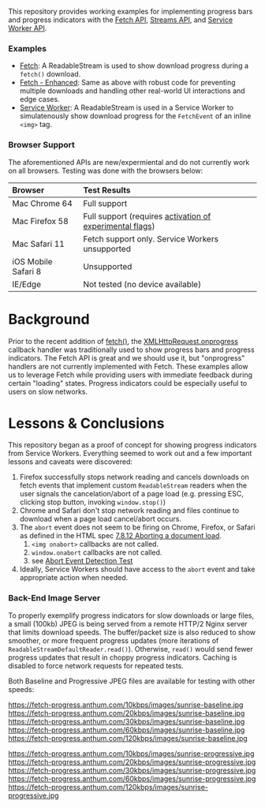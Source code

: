 This repository provides working examples for implementing progress bars and progress indicators with the [Fetch API](https://developer.mozilla.org/en-US/docs/Web/API/Fetch_API), [Streams API](https://developer.mozilla.org/en-US/docs/Web/API/Streams_API), and [Service Worker API](https://developer.mozilla.org/en-US/docs/Web/API/Service_Worker_API).

### Examples
* [Fetch](https://fetch-progress.anthum.com/fetch-basic/): A ReadableStream is used to show download progress during a `fetch()` download.
* [Fetch - Enhanced](https://fetch-progress.anthum.com/fetch-enhanced/): Same as above with robust code for preventing multiple downloads and handling other real-world UI interactions and edge cases.
* [Service Worker](https://fetch-progress.anthum.com/sw-basic/): A ReadableStream is used in a Service Worker to simulatenously show download progress for the `FetchEvent` of an inline `<img>` tag.  

### Browser Support
The aforementioned APIs are new/expermiental and do not currently work on all browsers. Testing was done with the browsers below:

| Browser | Test Results |
| :--- | :--- |
| Mac Chrome 64 | Full support |
| Mac Firefox 58  | Full support (requires [activation of experimental flags](https://developer.mozilla.org/en-US/docs/Web/API/Streams_API/Using_readable_streams#Browser_support))  |
| Mac Safari 11 | Fetch support only. Service Workers unsupported |
| iOS Mobile Safari 8 | Unsupported |
| IE/Edge | Not tested (no device available) |

# Background

Prior to the recent addition of [fetch()](https://developer.mozilla.org/en-US/docs/Web/API/WindowOrWorkerGlobalScope/fetch), the [XMLHttpRequest.onprogress](https://developer.mozilla.org/en-US/docs/Web/API/XMLHttpRequestEventTarget/onprogress) callback handler was traditionally used to show progress bars and progress indicators.  The Fetch API is great and we should use it, but "onprogress" handlers are not currently implemented with Fetch.  These examples allow us to leverage Fetch while providing users with immediate feedback during certain "loading" states.  Progress indicators could be especially useful to users on slow networks.

# Lessons & Conclusions

This repository began as a proof of concept for showing progress indicators from Service Workers.  Everything seemed to work out and a few important lessons and caveats were discovered:
1. Firefox successfully stops network reading and cancels downloads on fetch events that implement custom `ReadableStream` readers when the user signals the cancelation/abort of a page load (e.g. pressing ESC, clicking stop button, invoking `window.stop()`)
1. Chrome and Safari don't stop network reading and files continue to download when a page load cancel/abort occurs.
1. The `abort` event does not seem to be firing on Chrome, Firefox, or Safari as defined in the HTML spec [7.8.12 Aborting a document load](https://html.spec.whatwg.org/multipage/browsing-the-web.html#abort-a-document).
   1. `<img onabort>` callbacks are not called.
   1. `window.onabort` callbacks are not called.
   2. see [Abort Event Detection Test](https://fetch-progress.anthum.com/test/abort-event.html)
1. Ideally, Service Workers should have access to the `abort` event and take appropriate action when needed.


### Back-End Image Server

To properly exemplify progress indicators for slow downloads or large files, a small (100kb) JPEG is being served from a remote HTTP/2 Nginx server that limits download speeds.  The buffer/packet size is also reduced to show smoother, or more frequent progress updates (more iterations of `ReadableStreamDefaultReader.read()`).  Otherwise, `read()` would send fewer progress updates that result in choppy progress indicators. Caching is disabled to force network requests for repeated tests.

Both Baseline and Progressive JPEG files are available for testing with other speeds:

https://fetch-progress.anthum.com/10kbps/images/sunrise-baseline.jpg<br>
https://fetch-progress.anthum.com/20kbps/images/sunrise-baseline.jpg<br>
https://fetch-progress.anthum.com/30kbps/images/sunrise-baseline.jpg<br>
https://fetch-progress.anthum.com/60kbps/images/sunrise-baseline.jpg<br>
https://fetch-progress.anthum.com/120kbps/images/sunrise-baseline.jpg

https://fetch-progress.anthum.com/10kbps/images/sunrise-progressive.jpg<br>
https://fetch-progress.anthum.com/20kbps/images/sunrise-progressive.jpg<br>
https://fetch-progress.anthum.com/30kbps/images/sunrise-progressive.jpg<br>
https://fetch-progress.anthum.com/60kbps/images/sunrise-progressive.jpg<br>
https://fetch-progress.anthum.com/120kbps/images/sunrise-progressive.jpg
